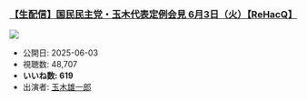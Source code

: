 ### [【生配信】国民民主党・玉木代表定例会見 6月3日（火）【ReHacQ】](https://www.youtube.com/watch?v=3Owp-3FdMYU)
[![](https://img.youtube.com/vi/3Owp-3FdMYU/sddefault.jpg)](https://www.youtube.com/watch?v=3Owp-3FdMYU)
-   公開日: 2025-06-03
-   視聴数: 48,707
-   **いいね数: 619**
-   出演者: [玉木雄一郎](/rehacq_fan/people/玉木雄一郎 "wikilink")
